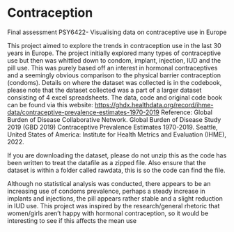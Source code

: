 # Contraception
Final assessment PSY6422- Visualising data on contraceptive use in Europe

This project aimed to explore the trends in contraception use in the last 30 years in Europe. The project initially explored many types of contraceptive use but then was whittled down to condom, implant, injection, IUD and the pill use. This was purely based off an interest in hormonal contraceptives and a seemingly obvious comparison to the physical barrier contraception (condoms). Details on where the dataset was collected is in the codebook, please note that the dataset collected was a part of a larger dataset consisting of 4 excel spreadsheets. The data, code and original code book can be found via this website: https://ghdx.healthdata.org/record/ihme-data/contraceptive-prevalence-estimates-1970-2019
Reference: Global Burden of Disease Collaborative Network. Global Burden of Disease Study 2019 (GBD 2019) Contraceptive Prevalence Estimates 1970-2019. Seattle, United States of America: Institute for Health Metrics and Evaluation (IHME), 2022.


If you are downloading the dataset, please do not unzip this as the code has been written to treat the datafile as a zipped file. Also ensure that the dataset is within a folder called rawdata, this is so the code can find the file. 

Although no statistical analysis was conducted, there appears to be an increasing use of condoms prevalence, perhaps a steady increase in implants and injections, the pill appears rather stable and a slight reduction in IUD use. This project was inspired by the research/general rhetoric that women/girls aren’t happy with hormonal contraception, so it would be interesting to see if this affects the mean use 
